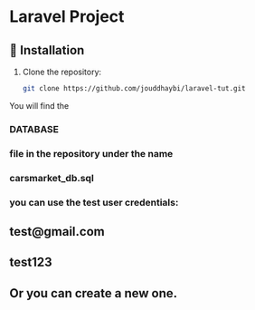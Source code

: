 # Laravel Project

## 📂 Installation

1. Clone the repository:
   ```bash
   git clone https://github.com/jouddhaybi/laravel-tut.git

You will find the <h3>DATABASE<h3> file in the repository under the name <h3>carsmarket_db.sql<h3>

you can use the test user credentials:
<h2>test@gmail.com<h2>
<h2>test123<h2>
Or you can create a new one.
